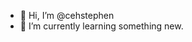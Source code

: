 - 👋 Hi, I’m @cehstephen 
- 🌱 I’m currently learning something new.

<!---
cehstephen/cehstephen is a ✨ special ✨ repository because its `README.md` (this file) appears on your GitHub profile.
You can click the Preview link to take a look at your changes.
--->

